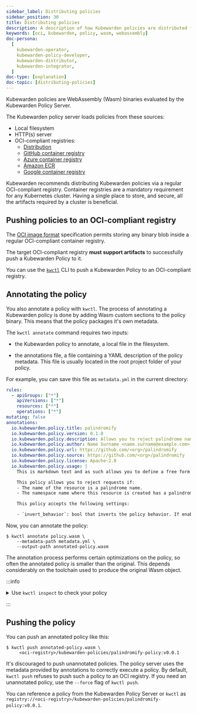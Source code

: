 ```yaml
---
sidebar_label: Distributing policies
sidebar_position: 30
title: Distributing policies
description: A description of how Kubewarden policies are distributed from OCI-compliant repositories.
keywords: [oci, kubewarden, policy, wasm, webassembly]
doc-persona:
  [
    kubewarden-operator,
    kubewarden-policy-developer,
    kubewarden-distributor,
    kubewarden-integrator,
  ]
doc-type: [explanation]
doc-topic: [distributing-policies]
---
```


<head>
  <link rel="canonical" href="https://docs.kubewarden.io/explanations/distributing-policies"/>
</head>

Kubewarden policies are WebAssembly (Wasm) binaries evaluated by the Kubewarden Policy Server.

The Kubewarden policy server loads policies from these sources:

- Local filesystem
- HTTP(s) server
- OCI-compliant registries:
  - [Distribution](https://github.com/distribution/distribution)
  - [GitHub container registry](https://ghcr.io)
  - [Azure container registry](https://azure.microsoft.com/en-us/products/container-registry/)
  - [Amazon ECR](https://aws.amazon.com/ecr/)
  - [Google container registry](https://cloud.google.com/artifact-registry/)

Kubewarden recommends distributing Kubewarden policies via a regular OCI-compliant registry.
Container registries are a mandatory requirement for any Kubernetes cluster.
Having a single place to store, and secure, all the artifacts required by a cluster is beneficial.

## Pushing policies to an OCI-compliant registry

The [OCI image format](https://github.com/opencontainers/image-spec)
specification permits storing any binary blob inside a regular OCI-compliant container registry.

The target OCI-compliant registry **must support artifacts** to successfully push a Kubewarden Policy to it.

You can use the [`kwctl`](https://github.com/kubewarden/kwctl) CLI to push a Kubewarden Policy to an OCI-compliant registry.

## Annotating the policy

You also annotate a policy with `kwctl`.
The process of annotating a Kubewarden policy is done by adding Wasm custom sections to the policy binary.
This means that the policy packages it's own metadata.

The `kwctl annotate` command requires two inputs:

- the Kubewarden policy to annotate, a local file in the filesystem.

- the annotations file, a file containing a YAML description of the policy metadata.
  This file is usually located in the root project folder of your policy.

For example, you can save this file as `metadata.yml` in the current
directory:

```yaml
rules:
  - apiGroups: ["*"]
    apiVersions: ["*"]
    resources: ["*"]
    operations: ["*"]
mutating: false
annotations:
  io.kubewarden.policy.title: palindromify
  io.kubewarden.policy.version: 0.1.0
  io.kubewarden.policy.description: Allows you to reject palindrome names in resources and namespace names, or to only accept palindrome names
  io.kubewarden.policy.author: Name Surname <name.surname@example.com>
  io.kubewarden.policy.url: https://github.com/<org>/palindromify
  io.kubewarden.policy.source: https://github.com/<org>/palindromify
  io.kubewarden.policy.license: Apache-2.0
  io.kubewarden.policy.usage: |
    This is markdown text and as such allows you to define a free form usage text.

    This policy allows you to reject requests if:
    - The name of the resource is a palindrome name.
    - The namespace name where this resource is created has a palindrome name.

    This policy accepts the following settings:

    - `invert_behavior`: bool that inverts the policy behavior. If enabled, only palindrome names are accepted.
```

Now, you can annotate the policy:

```shell
$ kwctl annotate policy.wasm \
    --metadata-path metadata.yml \
    --output-path annotated-policy.wasm
```

The annotation process performs certain optimizations on the policy, so often the annotated policy is smaller than the original.
This depends considerably on the toolchain used to produce the original Wasm object.

:::info

<details>

<summary>Use <code>kwctl inspect</code> to check your policy</summary>

```shell
$ kwctl inspect annotated-policy.wasm
2023-08-24T12:06:27.986401Z  INFO sigstore::cosign::client_builder: Rekor public key not provided. Rekor integration disabled
2023-08-24T12:06:27.986449Z  INFO sigstore::cosign::client_builder: No Fulcio cert has been provided. Fulcio integration disabled
Details
title:                    palindromify
description:              Allows you to reject palindrome names in resources and namespace names, or to only accept palindrome names
author:                   Name Surname <name.surname@example.com>
url:                      https://github.com/<org>/palindromify
source:                   https://github.com/<org>/palindromify
license:                  Apache-2.0
mutating:                 false
background audit support: true
context aware:            false
execution mode:           kubewarden-wapc
protocol version:         1

Annotations
io.kubewarden.kwctl       1.7.0-rc2

Rules
────────────────────
- apiGroups:
  - '*'
  apiVersions:
  - '*'
  resources:
  - '*'
  operations:
  - '*'
────────────────────

Usage
This is markdown text and as such allows you to define a free form usage text.

This policy allows you to reject requests if:

- The name of the resource is a palindrome name.
- The namespace name where this resource is created has a palindrome name.

This policy accepts the following settings:

- invert_behavior: bool that inverts the policy behavior. If enabled, only palindrome names will be accepted.

Cannot determine if the policy has been signed. There was an error while attempting to fetch its signatures from the remote registry: invalid uri
```

</details>

:::

## Pushing the policy

You can push an annotated policy like this:

```shell
$ kwctl push annotated-policy.wasm \
     <oci-registry>/kubewarden-policies/palindromify-policy:v0.0.1
```

It's discouraged to push unannotated policies.
The policy server uses the metadata provided by annotations to correctly execute a policy.
By default, `kwctl push` refuses to push such a policy to an OCI registry.
If you need an unannotated policy, use the `--force` flag of `kwctl push`.

You can reference a policy from the Kubewarden Policy Server or `kwctl` as
`registry://<oci-registry>/kubewarden-policies/palindromify-policy:v0.0.1`.
